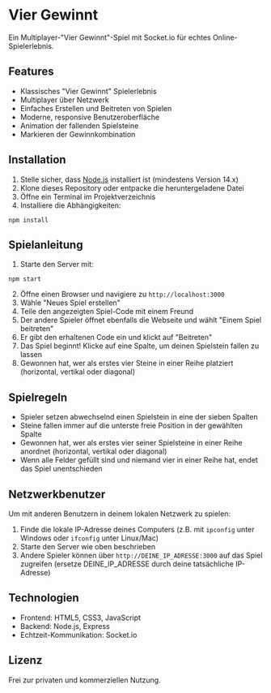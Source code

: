 # Vier Gewinnt

Ein Multiplayer-"Vier Gewinnt"-Spiel mit Socket.io für echtes Online-Spielerlebnis.

## Features

- Klassisches "Vier Gewinnt" Spielerlebnis
- Multiplayer über Netzwerk
- Einfaches Erstellen und Beitreten von Spielen
- Moderne, responsive Benutzeroberfläche
- Animation der fallenden Spielsteine
- Markieren der Gewinnkombination

## Installation

1. Stelle sicher, dass [Node.js](https://nodejs.org/) installiert ist (mindestens Version 14.x)
2. Klone dieses Repository oder entpacke die heruntergeladene Datei
3. Öffne ein Terminal im Projektverzeichnis
4. Installiere die Abhängigkeiten:

```
npm install
```

## Spielanleitung

1. Starte den Server mit:

```
npm start
```

2. Öffne einen Browser und navigiere zu `http://localhost:3000`
3. Wähle "Neues Spiel erstellen"
4. Teile den angezeigten Spiel-Code mit einem Freund
5. Der andere Spieler öffnet ebenfalls die Webseite und wählt "Einem Spiel beitreten"
6. Er gibt den erhaltenen Code ein und klickt auf "Beitreten"
7. Das Spiel beginnt! Klicke auf eine Spalte, um deinen Spielstein fallen zu lassen
8. Gewonnen hat, wer als erstes vier Steine in einer Reihe platziert (horizontal, vertikal oder diagonal)

## Spielregeln

- Spieler setzen abwechselnd einen Spielstein in eine der sieben Spalten
- Steine fallen immer auf die unterste freie Position in der gewählten Spalte
- Gewonnen hat, wer als erstes vier seiner Spielsteine in einer Reihe anordnet (horizontal, vertikal oder diagonal)
- Wenn alle Felder gefüllt sind und niemand vier in einer Reihe hat, endet das Spiel unentschieden

## Netzwerkbenutzer

Um mit anderen Benutzern in deinem lokalen Netzwerk zu spielen:

1. Finde die lokale IP-Adresse deines Computers (z.B. mit `ipconfig` unter Windows oder `ifconfig` unter Linux/Mac)
2. Starte den Server wie oben beschrieben
3. Andere Spieler können über `http://DEINE_IP_ADRESSE:3000` auf das Spiel zugreifen (ersetze DEINE_IP_ADRESSE durch deine tatsächliche IP-Adresse)

## Technologien

- Frontend: HTML5, CSS3, JavaScript
- Backend: Node.js, Express
- Echtzeit-Kommunikation: Socket.io

## Lizenz

Frei zur privaten und kommerziellen Nutzung. 